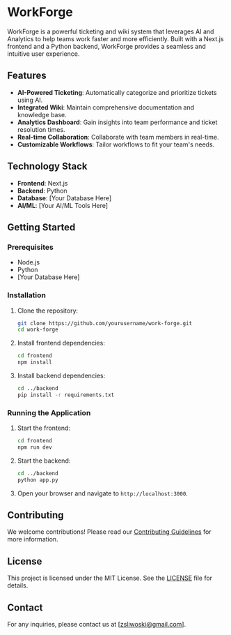 # WorkForge

WorkForge is a powerful ticketing and wiki system that leverages AI and Analytics to help teams work faster and more efficiently. Built with a Next.js frontend and a Python backend, WorkForge provides a seamless and intuitive user experience.

## Features

- **AI-Powered Ticketing**: Automatically categorize and prioritize tickets using AI.
- **Integrated Wiki**: Maintain comprehensive documentation and knowledge base.
- **Analytics Dashboard**: Gain insights into team performance and ticket resolution times.
- **Real-time Collaboration**: Collaborate with team members in real-time.
- **Customizable Workflows**: Tailor workflows to fit your team's needs.

## Technology Stack

- **Frontend**: Next.js
- **Backend**: Python
- **Database**: [Your Database Here]
- **AI/ML**: [Your AI/ML Tools Here]

## Getting Started

### Prerequisites

- Node.js
- Python
- [Your Database Here]

### Installation

1. Clone the repository:
    ```bash
    git clone https://github.com/yourusername/work-forge.git
    cd work-forge
    ```

2. Install frontend dependencies:
    ```bash
    cd frontend
    npm install
    ```

3. Install backend dependencies:
    ```bash
    cd ../backend
    pip install -r requirements.txt
    ```

### Running the Application

1. Start the frontend:
    ```bash
    cd frontend
    npm run dev
    ```

2. Start the backend:
    ```bash
    cd ../backend
    python app.py
    ```

3. Open your browser and navigate to `http://localhost:3000`.

## Contributing

We welcome contributions! Please read our [Contributing Guidelines](CONTRIBUTING.md) for more information.

## License

This project is licensed under the MIT License. See the [LICENSE](LICENSE) file for details.

## Contact

For any inquiries, please contact us at [zsliwoski@gmail.com].
